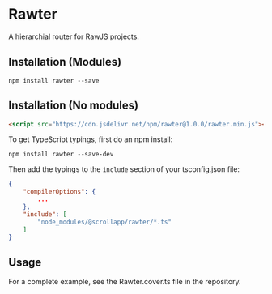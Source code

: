 
# Rawter

A hierarchial router for RawJS projects.

## Installation (Modules)

```
npm install rawter --save
```

## Installation (No modules)

```html
<script src="https://cdn.jsdelivr.net/npm/rawter@1.0.0/rawter.min.js"></script>
```

To get TypeScript typings, first do an npm install:

```
npm install rawter --save-dev
```

Then add the typings to the `include` section of your tsconfig.json file:
```json
{
	"compilerOptions": {
		...
	},
	"include": [
		"node_modules/@scrollapp/rawter/*.ts"
	]
}
```

## Usage

For a complete example, see the Rawter.cover.ts file in the repository.
